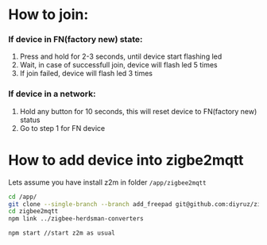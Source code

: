 # How to join:
### If device in FN(factory new) state:
1. Press and hold for 2-3 seconds, until device start flashing led
2. Wait, in case of successfull join, device will flash led 5 times
3. If join failed, device will flash led 3 times

### If device in a network:
1. Hold any button for 10 seconds, this will reset device to FN(factory new) status
2. Go to step 1 for FN device




# How to add device into zigbe2mqtt
Lets assume you have install z2m in folder `/app/zigbee2mqtt`

```bash
cd /app/
git clone --single-branch --branch add_freepad git@github.com:diyruz/zigbee-herdsman-converters.git
cd zigbee2mqtt
npm link ../zigbee-herdsman-converters

npm start //start z2m as usual
```



